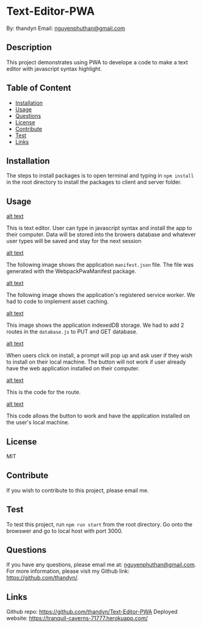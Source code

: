 # Text-Editor-PWA
By: thandyn
Email: nguyenphuthan@gmail.com

## Description
This project demonstrates using PWA to develope a code to make a text editor with javascript syntax highlight.  

## Table of Content 
  - [Installation](#installation)
  - [Usage](#usage)
  - [Questions](#questions)
  - [License](#license)
  - [Contribute](#contribute)
  - [Test](#test)
  - [Links](#links)

## Installation
The steps to install packages is to open terminal and typing in `npm install` in the root directory to install the packages to client and server folder. 

## Usage

[alt text](./images/1.PNG)

This is text editor. User can type in javascript syntax and install the app to their computer. Data will be stored into the  browers database and whatever user types will be saved and stay for the next session

[alt text](./images/2.PNG)

The following image shows the application `manifest.json` file. The file was generated with the WebpackPwaManifest package.

[alt text](./images/3.PNG)

The following image shows the application's registered service worker. We had to code to implement asset caching.

[alt text](./images/4.PNG)

This image shows the application indexedDB storage. We had to add 2 routes in the `database.js` to PUT and GET database.

[alt text](./images/5.PNG)

When users click on install, a prompt will pop up and ask user if they wish to install on their local machine. The button will not work if user already have the web application installed on their computer.

[alt text](./images/6.PNG)

This is the code for the route. 

[alt text](./images/7.PNG)

This code allows the button to work and have the application installed on the user's local machine.

## License
MIT

## Contribute
If you wish to contribute to this project, please email me.

## Test
To test this project, run `npm run start` from the root directory. Go onto the browswer and go to local host with port 3000. 

## Questions
If you have any questions, please email me at: nguyenphuthan@gmail.com. 
For more information, please visit my Github link: https://github.com/thandyn/.

## Links 
Github repo: https://github.com/thandyn/Text-Editor-PWA
Deployed website: https://tranquil-caverns-71777.herokuapp.com/
